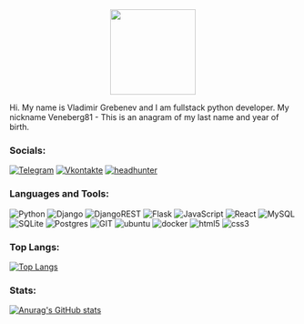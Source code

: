 <div id="header" align="center">
  <a href="https://www.veneberg81.ru/"><img src="https://www.veneberg81.ru/img/logo_veneberg81.png" width="150"/><a/>
</div>
  
<p>Hi. My name is Vladimir Grebenev and I am fullstack python developer. My nickname Veneberg81 - This is an anagram of my last name and year of birth.</p>
  
  
### Socials:
[![Telegram](https://img.shields.io/badge/-Telegram-090909?style=for-the-badge&logo=telegram&logoColor=27A0D9)](https://t.me/Veneberg81)
[![Vkontakte](https://img.shields.io/badge/-Vkontakte-090909?style=for-the-badge&logo=Vk&logoColor=4F7DB3)](https://vk.com/grebenevvv)
[![headhunter](https://img.shields.io/badge/-headhunter-090909?style=for-the-badge&logo=headhunter&logoColor=4F7DB3)](https://stavropol.hh.ru/resume/c7fea7acff09e39e6d0039ed1f693567424f6b)

### Languages and Tools:
![Python](https://img.shields.io/badge/-Python-090909?style=for-the-badge&logo=python&logoColor=E9D54D)
![Django](https://img.shields.io/badge/-Django-090909?style=for-the-badge&logo=django&logoColor=44B78B)
![DjangoREST](https://img.shields.io/badge/-DjangoREST-090909?style=for-the-badge&logo=Django&logoColor=A30000)
![Flask](https://img.shields.io/badge/-flask-090909?style=for-the-badge&logo=flask&logoColor=white)
![JavaScript](https://img.shields.io/badge/-JavaScript-090909?style=for-the-badge&logo=JavaScript&logoColor=E9D54D)
![React](https://img.shields.io/badge/-React-090909?style=for-the-badge&logo=React&logoColor=61dafb)
![MySQL](https://img.shields.io/badge/-MySQL-090909?style=for-the-badge&logo=MySQL&logoColor=7da1ff)
![SQLite](https://img.shields.io/badge/-SQLite-090909?style=for-the-badge&logo=SQLite&logoColor=85c6ea)
![Postgres](https://img.shields.io/badge/-Postgres-090909?style=for-the-badge&logo=postgresql&logoColor=699eca)
![GIT](https://img.shields.io/badge/-git-090909?style=for-the-badge&logo=git&logoColor=f14e32)
![ubuntu](https://img.shields.io/badge/-ubuntu-090909?style=for-the-badge&logo=ubuntu&logoColor=e95420)
![docker](https://img.shields.io/badge/-docker-090909?style=for-the-badge&logo=docker&logoColor=8ed1fc)
![html5](https://img.shields.io/badge/-html5-090909?style=for-the-badge&logo=html5&logoColor=f60)
![css3](https://img.shields.io/badge/-css3-090909?style=for-the-badge&logo=css3&logoColor=8ed1fc)

### Top Langs:  
[![Top Langs](https://github-readme-stats.vercel.app/api/top-langs/?username=VladimirGrebenev&hide=css,html&theme=react)](https://github.com/anuraghazra/github-readme-stats)
### Stats:
[![Anurag's GitHub stats](https://github-readme-stats.vercel.app/api?username=VladimirGrebenev&show_icons=true&theme=react)](https://github.com/anuraghazra/github-readme-stats)
